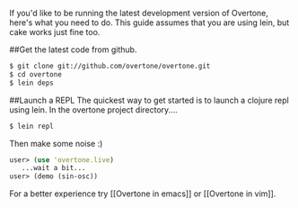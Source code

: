 If you'd like to be running the latest development version of Overtone, here's what you need to do.
This guide assumes that you are using lein, but cake works just fine too.

##Get the latest code from github.

```sh
$ git clone git://github.com/overtone/overtone.git
$ cd overtone
$ lein deps
```

##Launch a REPL
The quickest way to get started is to launch a clojure repl using lein. 
In the overtone project directory....

```sh
$ lein repl
```

Then make some noise :)

```clj
user> (use 'overtone.live)
   ...wait a bit...
user> (demo (sin-osc))
```

For a better experience try [[Overtone in emacs]] or [[Overtone in vim]].
